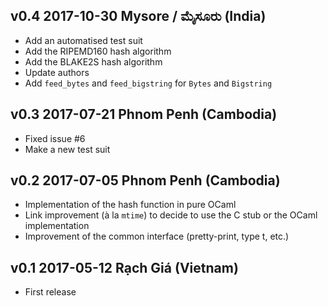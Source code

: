 v0.4 2017-10-30 Mysore / ಮೈಸೂರು (India)
----------------------------------------

- Add an automatised test suit
- Add the RIPEMD160 hash algorithm
- Add the BLAKE2S hash algorithm
- Update authors
- Add `feed_bytes` and `feed_bigstring` for `Bytes` and `Bigstring`

v0.3 2017-07-21 Phnom Penh (Cambodia)
-------------------------------------

- Fixed issue #6
- Make a new test suit

v0.2 2017-07-05 Phnom Penh (Cambodia)
-------------------------------------

- Implementation of the hash function in pure OCaml
- Link improvement (à la `mtime`) to decide to use the C stub or the OCaml implementation
- Improvement of the common interface (pretty-print, type t, etc.)

v0.1 2017-05-12 Rạch Giá (Vietnam)
------------------------------------

- First release
